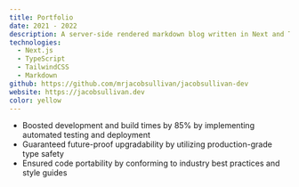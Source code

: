```yaml
---
title: Portfolio
date: 2021 - 2022
description: A server-side rendered markdown blog written in Next and Typescript.
technologies:
  - Next.js
  - TypeScript
  - TailwindCSS
  - Markdown
github: https://github.com/mrjacobsullivan/jacobsullivan-dev
website: https://jacobsullivan.dev
color: yellow
---
```


- Boosted development and build times by 85% by implementing automated testing and deployment
- Guaranteed future-proof upgradability by utilizing production-grade type safety
- Ensured code portability by conforming to industry best practices and style guides
